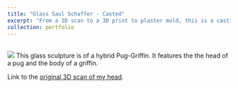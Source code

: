 ```yaml
---
title: "Glass Saul Schaffer - Casted"
excerpt: "From a 3D scan to a 3D print to plaster mold, this is a casting in glass of my head<br/><img src='/images/glass-saul-head-profile-001.JPG'>"
collection: portfolio
---
```


<br/><img src='/images/glass-pug-griffin-v003.JPG'>
This glass sculpture is of a hybrid Pug-Griffin. It features the the head of a pug and the body of a griffin. 

Link to the [original 3D scan of my head]([https://www.printables.com/model/48239-pug-griffin](https://www.printables.com/model/48249-3d-scan-of-my-head-color)).
